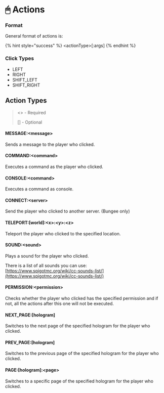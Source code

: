 # 🖱 Actions

### Format

General format of actions is:

{% hint style="success" %}
\<actionType>\[:args]
{% endhint %}

### Click Types

* LEFT
* RIGHT
* SHIFT\_LEFT
* SHIFT\_RIGHT

## Action Types

> <> - Required
>
> \[] - Optional

#### MESSAGE:\<message>

Sends a message to the player who clicked.

#### COMMAND:\<command>

Executes a command as the player who clicked.

#### CONSOLE:\<command>

Executes a command as console.

#### CONNECT:\<server>

Send the player who clicked to another server. (Bungee only)

#### TELEPORT:\[world]:\<x>:\<y>:\<z>

Teleport the player who clicked to the specified location.

#### SOUND:\<sound>

Plays a sound for the player who clicked.

There is a list of all sounds you can use: [https://www.spigotmc.org/wiki/cc-sounds-list/](https://www.spigotmc.org/wiki/cc-sounds-list/)

#### PERMISSION:\<permission>

Checks whether the player who clicked has the specified permission and if not, all the actions after this one will not be executed.

#### NEXT\_PAGE:\[hologram]

Switches to the next page of the specified hologram for the player who clicked.&#x20;

#### PREV\_PAGE:\[hologram]

Switches to the previous page of the specified hologram for the player who clicked.

#### PAGE:\[hologram]:\<page>

Switches to a specific page of the specified hologram for the player who clicked.

